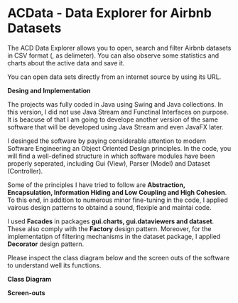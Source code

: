 # ACData - Data Explorer for Airbnb Datasets

The ACD Data Explorer allows you to open, search and filter Airbnb datasets in CSV format (, as delimeter). You can also observe some statistics and charts about the active data and save it.

You can open data sets directly from an internet source by using its URL.

<b>Desing and Implementation</b> 

The projects was fully coded in Java using Swing and Java collections. In this version, I did not use Java Stream and Functinal Interfaces on purpose. It is beacuse of that I am going to develope another version of the same software that will be developed using Java Stream and even JavaFX later.

I desinged the software by paying considerable attention to modern Software Engineering an Object Oriented Design principles. In the code, you will find a well-defined  structure in which software modules have been properly seperated, including Gui (View), Parser (Model) and Dataset (Controller).

Some of the principles I have tried to follow are <b>Abstraction, Encapsulation, Information Hiding and Low Coupling and High Cohesion</b>. To this end, in addition to numerous minor fine-tuning in the code, I applied vairous design patterns to obtaind a sound, flexiple and maintai code.

I used <b>Facades</b> in packages <b>gui.charts, gui.dataviewers and dataset</b>. These also comply with the <b>Factory</b> design pattern. Moreover, for the implementatipn of filtering mechanisms in the dataset package, I applied <b>Decorator</b> design pattern. 

Please inspect the class diagram below and the screen outs of the software to understand well its functions. 

<b>Class Diagram</b>

<b>Screen-outs</b>
